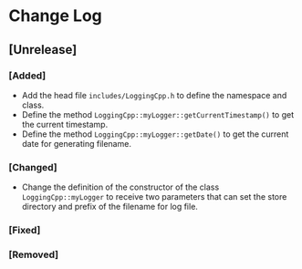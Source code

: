 # Change Log

## [Unrelease]
### [Added]
- Add the head file `includes/LoggingCpp.h` to define the namespace and class.
- Define the method `LoggingCpp::myLogger::getCurrentTimestamp()` to get the current timestamp.
- Define the method `LoggingCpp::myLogger::getDate()` to get the current date for generating filename.

### [Changed]
- Change the definition of the constructor of the class `LoggingCpp::myLogger` to receive two parameters that can set the store directory and prefix of the filename for log file.

### [Fixed]

### [Removed]

